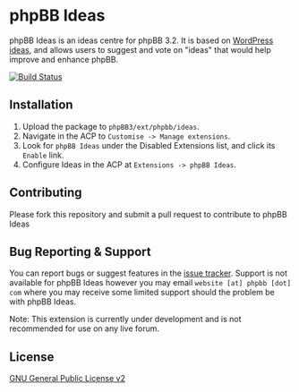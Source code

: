 # phpBB Ideas

phpBB Ideas is an ideas centre for phpBB 3.2. It is based on [WordPress ideas](http://wordpress.org/extend/ideas/), and allows users to suggest and vote on "ideas" that would help improve and enhance phpBB.

[![Build Status](https://travis-ci.org/phpbb/ideas.svg?branch=master)](https://travis-ci.org/phpbb/ideas)

## Installation

1. Upload the package to `phpBB3/ext/phpbb/ideas`.
2. Navigate in the ACP to `Customise -> Manage extensions`.
3. Look for `phpBB Ideas` under the Disabled Extensions list, and click its `Enable` link.
4. Configure Ideas in the ACP at `Extensions -> phpBB Ideas`.

## Contributing

Please fork this repository and submit a pull request to contribute to phpBB Ideas

## Bug Reporting & Support

You can report bugs or suggest features in the [issue tracker](https://tracker.phpbb.com/projects/WEBSITE).
Support is not available for phpBB Ideas however you may email `website [at] phpbb [dot] com` where you may receive some limited support should the problem be with phpBB Ideas.

Note: This extension is currently under development and is not recommended for use on any live forum.

## License
[GNU General Public License v2](http://opensource.org/licenses/GPL-2.0)
